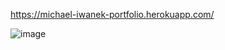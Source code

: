 https://michael-iwanek-portfolio.herokuapp.com/

![image](https://github.com/Mike11199/portfolio-website/assets/91037796/fb24843c-9de2-4e7a-a691-56bb2501543f)
